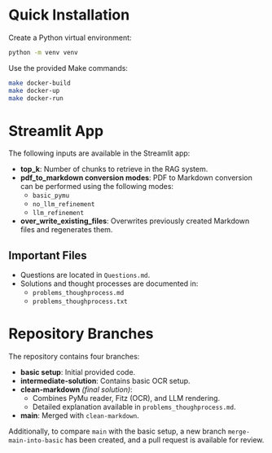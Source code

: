 # Quick Installation

Create a Python virtual environment:

```bash
python -m venv venv
```

Use the provided Make commands:

```bash
make docker-build
make docker-up
make docker-run
```

# Streamlit App

The following inputs are available in the Streamlit app:

- **top_k**: Number of chunks to retrieve in the RAG system.
- **pdf_to_markdown conversion modes**: PDF to Markdown conversion can be performed using the following modes:
  - `basic_pymu`
  - `no_llm_refinement`
  - `llm_refinement`
- **over_write_existing_files**: Overwrites previously created Markdown files and regenerates them.

## Important Files

- Questions are located in `Questions.md`.
- Solutions and thought processes are documented in:
  - `problems_thoughprocess.md`
  - `problems_thoughprocess.txt`

# Repository Branches

The repository contains four branches:

- **basic setup**: Initial provided code.
- **intermediate-solution**: Contains basic OCR setup.
- **clean-markdown** *(final solution)*:
  - Combines PyMu reader, Fitz (OCR), and LLM rendering.
  - Detailed explanation available in `problems_thoughprocess.md`.
- **main**: Merged with `clean-markdown`.

Additionally, to compare `main` with the basic setup, a new branch `merge-main-into-basic` has been created, and a pull request is available for review.

